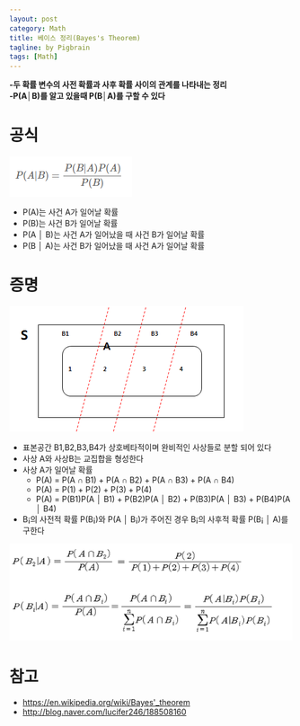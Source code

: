 ```yaml
---
layout: post
category: Math
title: 베이스 정리(Bayes's Theorem)
tagline: by Pigbrain
tags: [Math]
---
```


<!--more-->

**-두 확률 변수의 사전 확률과 사후 확률 사이의 관계를 나타내는 정리**   
**-P(A│B)를 알고 있을때 P(B│A)를 구할 수 있다**

  
# 공식  
<img src="/assets/themes/Snail/img/Math/Bayes/formula.png" alt="">  

* P(A)는 사건 A가 일어날 확률 
* P(B)는 사건 B가 일어날 확률 
* P(A │ B)는 사건 A가 일어났을 때 사건 B가 일어날 확률
* P(B │ A)는 사건 B가 일어났을 때 사건 A가 일어날 확률  

# 증명  
<img src="/assets/themes/Snail/img/Math/Bayes/table.png" alt="">

* 표본공간 B1,B2,B3,B4가 상호베타적이며 완비적인 사상들로 분할 되어 있다
* 사상 A와 사상B는 교집합을 형성한다
* 사상 A가 일어날 확률
	* P(A) = P(A ∩ B1) + P(A ∩ B2) + P(A ∩ B3) + P(A ∩ B4) 
	* P(A) = P(1) + P(2) + P(3) + P(4)
	* P(A) = P(B1)P(A │ B1) + P(B2)P(A │ B2) + P(B3)P(A │ B3) + P(B4)P(A │ B4) 
* B¡의 사전적 확률 P(B¡)와 P(A │ B¡)가 주어진 경우 B¡의 사후적 확률 P(B¡ │ A)를 구한다
	
<img src="/assets/themes/Snail/img/Math/Bayes/proof.png" alt="">

 
# 참고
* https://en.wikipedia.org/wiki/Bayes'_theorem
* http://blog.naver.com/lucifer246/188508160